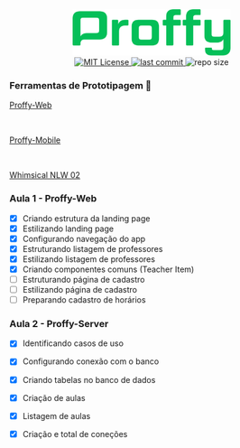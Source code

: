<div align="center">
   <img src="web/src/assets/images/greenLogo.svg" alt="proffy" width="280"/>
</div>

<div align="center">
  <a href="https://github.com/EmmanuellaAlbuquerque/proffy/blob/master/LICENSE">
  <img src="https://img.shields.io/github/license/emmanuellaalbuquerque/proffy?color=%2304BF58" alt="MIT License">
  </a> 
  <a href="https://github.com/EmmanuellaAlbuquerque/proffy/commits/master">
    <img src="https://img.shields.io/github/last-commit/EmmanuellaAlbuquerque/proffy?color=%2304BF58" alt="last commit">
  </a>
  <img src="https://img.shields.io/github/repo-size/EmmanuellaAlbuquerque/proffy?color=%2304BF58" alt="repo size">
</div>


### Ferramentas de Prototipagem :rocket:
[Proffy-Web](https://www.figma.com/file/GHGS126t7WYjnPZdRKChJF/Proffy-Web)

<br />

[Proffy-Mobile](https://www.figma.com/file/e33KvgUpFdunXxJjHnK7CG/Proffy-Mobile)

<br />

[Whimsical NLW 02](https://whimsical.com/4Ug5pJLABvCj2NWQXyuK38)


### Aula 1 - Proffy-Web
- [x] Criando estrutura da landing page
- [x] Estilizando landing page
- [x] Configurando navegação do app
- [x] Estruturando listagem de professores
- [x] Estilizando listagem de professores
- [x] Criando componentes comuns (Teacher Item)
- [ ] Estruturando página de cadastro
- [ ] Estilizando página de cadastro
- [ ] Preparando cadastro de horários

### Aula 2 - Proffy-Server
- [x] Identificando casos de uso
- [x] Configurando conexão com o banco
- [x] Criando tabelas no banco de dados
- [x] Criação de aulas
- [x] Listagem de aulas
- [x] Criação e total de coneções

